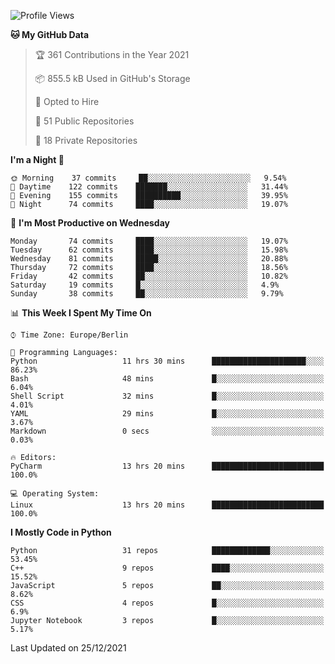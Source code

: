 <!--START_SECTION:waka-->
![Profile Views](http://img.shields.io/badge/Profile%20Views-10-blue)

**🐱 My GitHub Data** 

> 🏆 361 Contributions in the Year 2021
 > 
> 📦 855.5 kB Used in GitHub's Storage 
 > 
> 💼 Opted to Hire
 > 
> 📜 51 Public Repositories 
 > 
> 🔑 18 Private Repositories  
 > 
**I'm a Night 🦉** 

```text
🌞 Morning    37 commits     ██░░░░░░░░░░░░░░░░░░░░░░░   9.54% 
🌆 Daytime    122 commits    ███████░░░░░░░░░░░░░░░░░░   31.44% 
🌃 Evening    155 commits    ██████████░░░░░░░░░░░░░░░   39.95% 
🌙 Night      74 commits     ████░░░░░░░░░░░░░░░░░░░░░   19.07%

```
📅 **I'm Most Productive on Wednesday** 

```text
Monday       74 commits     ████░░░░░░░░░░░░░░░░░░░░░   19.07% 
Tuesday      62 commits     ████░░░░░░░░░░░░░░░░░░░░░   15.98% 
Wednesday    81 commits     █████░░░░░░░░░░░░░░░░░░░░   20.88% 
Thursday     72 commits     ████░░░░░░░░░░░░░░░░░░░░░   18.56% 
Friday       42 commits     ██░░░░░░░░░░░░░░░░░░░░░░░   10.82% 
Saturday     19 commits     █░░░░░░░░░░░░░░░░░░░░░░░░   4.9% 
Sunday       38 commits     ██░░░░░░░░░░░░░░░░░░░░░░░   9.79%

```


📊 **This Week I Spent My Time On** 

```text
⌚︎ Time Zone: Europe/Berlin

💬 Programming Languages: 
Python                   11 hrs 30 mins      █████████████████████░░░░   86.23% 
Bash                     48 mins             █░░░░░░░░░░░░░░░░░░░░░░░░   6.04% 
Shell Script             32 mins             █░░░░░░░░░░░░░░░░░░░░░░░░   4.01% 
YAML                     29 mins             █░░░░░░░░░░░░░░░░░░░░░░░░   3.67% 
Markdown                 0 secs              ░░░░░░░░░░░░░░░░░░░░░░░░░   0.03%

🔥 Editors: 
PyCharm                  13 hrs 20 mins      █████████████████████████   100.0%

💻 Operating System: 
Linux                    13 hrs 20 mins      █████████████████████████   100.0%

```

**I Mostly Code in Python** 

```text
Python                   31 repos            █████████████░░░░░░░░░░░░   53.45% 
C++                      9 repos             ████░░░░░░░░░░░░░░░░░░░░░   15.52% 
JavaScript               5 repos             ██░░░░░░░░░░░░░░░░░░░░░░░   8.62% 
CSS                      4 repos             █░░░░░░░░░░░░░░░░░░░░░░░░   6.9% 
Jupyter Notebook         3 repos             █░░░░░░░░░░░░░░░░░░░░░░░░   5.17%

```



 Last Updated on 25/12/2021
<!--END_SECTION:waka-->　　
